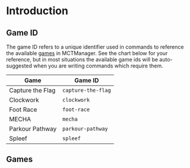 # Introduction

## Game ID

The game ID refers to a unique identifier used in commands to reference the available [games](#games) in MCTManager. See the chart below for your reference, but in most situations the available game ids will be auto-suggested when you are writing commands which require them. 


|Game|Game ID|
|---|---|
|Capture the Flag|`capture-the-flag`|
|Clockwork|`clockwork`|
|Foot Race|`foot-race`|
|MECHA|`mecha`|
|Parkour Pathway|`parkour-pathway`|
|Spleef|`spleef`|

## Games

